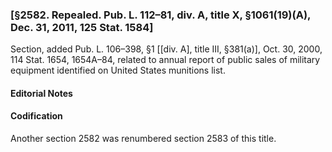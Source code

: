 ### [§2582. Repealed. Pub. L. 112–81, div. A, title X, §1061(19)(A), Dec. 31, 2011, 125 Stat. 1584] ###

Section, added Pub. L. 106–398, §1 [[div. A], title III, §381(a)], Oct. 30, 2000, 114 Stat. 1654, 1654A–84, related to annual report of public sales of military equipment identified on United States munitions list.

#### **Editorial Notes** ####

#### Codification ####

Another section 2582 was renumbered section 2583 of this title.